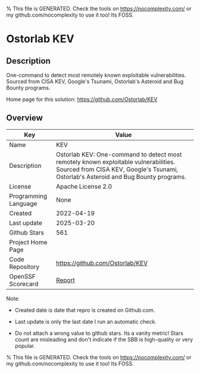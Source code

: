 
% This file is GENERATED. Check the tools on https://nocomplexity.com/ or my github.com/nocomplexity to use it too! Its FOSS. 

# Ostorlab KEV

## Description 

One-command to detect most remotely known exploitable vulnerabilities. Sourced from CISA KEV, Google's Tsunami, Ostorlab's Asteroid and Bug Bounty programs. 

Home page for this solution: https://github.com/Ostorlab/KEV 

## Overview 

| Key | Value |
| --- | --- |
| Name | KEV |
| Description | Ostorlab KEV: One-command to detect most remotely known exploitable vulnerabilities. Sourced from CISA KEV, Google's Tsunami, Ostorlab's Asteroid and Bug Bounty programs. |
| License | Apache License 2.0 |
| Programming Language | None |
| Created | 2022-04-19 |
| Last update | 2025-03-20 |
| Github Stars | 561 |
| Project Home Page |  |
| Code Repository | https://github.com/Ostorlab/KEV |
| OpenSSF Scorecard | [Report](https://securityscorecards.dev/viewer/?uri=github.com/Ostorlab/KEV) |

Note:
 - Created date is date that repro is created on Github.com. 

- Last update is only the last date I run an automatic check. 

- Do not attach a wrong value to github stars. Its a vanity metric! Stars count are misleading and 
don't indicate if the SBB is high-quality or very popular.

% This file is GENERATED. Check the tools on https://nocomplexity.com/ or my github.com/nocomplexity to use it too! Its FOSS. 

